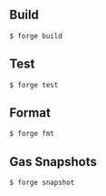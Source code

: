## Build

```shell
$ forge build
```

## Test

```shell
$ forge test
```

## Format

```shell
$ forge fmt
```

## Gas Snapshots

```shell
$ forge snapshot
```

